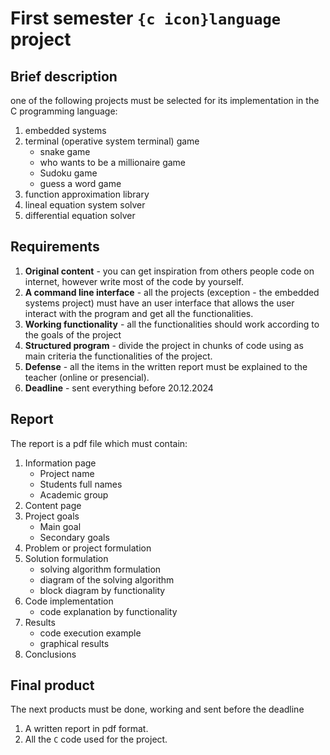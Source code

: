# First semester `{c icon}language` project

## Brief description
one of the following projects must be selected for its implementation in the C programming language:

1. embedded systems
2. terminal (operative system terminal) game
    - snake game
    - who wants to be a millionaire game
    - Sudoku game
    - guess a word game
3. function approximation library
4. lineal equation system solver
5. differential equation solver

## Requirements

1. **Original content** - you can get inspiration from others people code on internet, however write most of the code by yourself.
2. **A command line interface** - all the projects (exception - the embedded systems project) must have an user interface that allows the user interact with the program and get all the functionalities.
3. **Working functionality** - all the functionalities should work according to the goals of the project
4. **Structured program** - divide the project in chunks of code using as main criteria the functionalities of the project.
5. **Defense** - all the items in the written report must be explained to the teacher (online or presencial).
5. **Deadline** - sent everything before 20.12.2024

## Report
The report is a pdf file which must contain:
1. Information page
    - Project name
    - Students full names
    - Academic group
2. Content page
3. Project goals
    - Main goal
    - Secondary goals
4. Problem or project formulation
5. Solution formulation
    - solving algorithm formulation
    - diagram of the solving algorithm
    - block diagram by functionality
6. Code implementation
    - code explanation by functionality
7. Results
    - code execution example
    - graphical results
8. Conclusions

## Final product

The next products must be done, working and sent before the deadline

1. A written report in pdf format.
2. All the `C` code used for the project.
